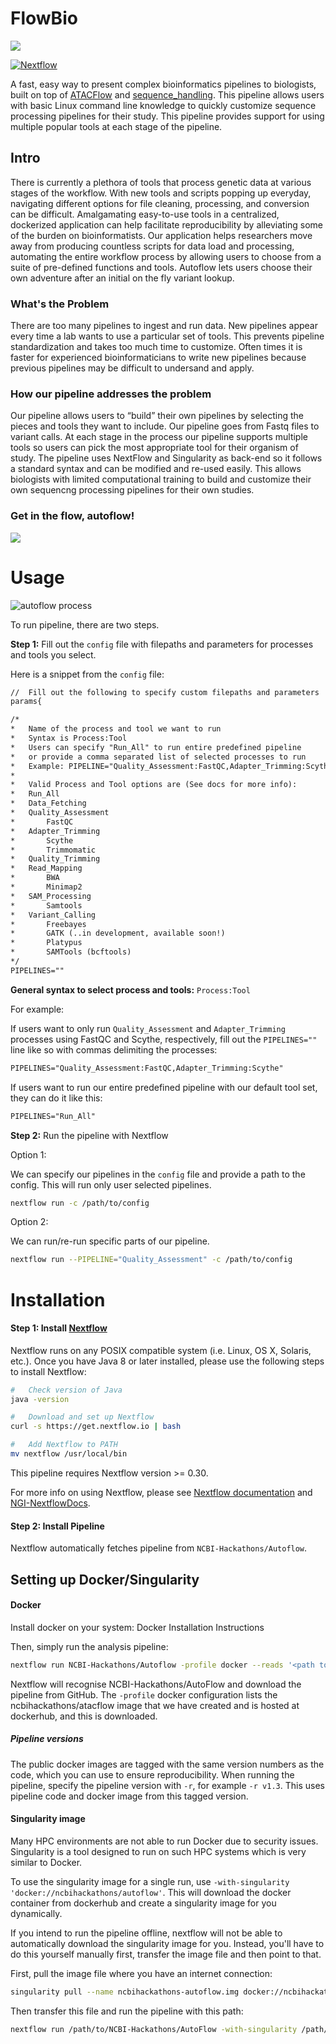 # FlowBio

![](https://raw.githubusercontent.com/NCBI-Hackathons/Autopipeline/master/images/logo.png)

[![Nextflow](https://img.shields.io/badge/nextflow-%E2%89%A50.30.0-brightgreen.svg)](https://www.nextflow.io/)

A fast, easy way to present complex bioinformatics pipelines to biologists, built on top of [ATACFlow](https://github.com/NCBI-Hackathons/ATACFlow) and [sequence_handling](https://github.com/MorrellLAB/sequence_handling). This pipeline allows users with basic Linux command line knowledge to quickly customize sequence processing pipelines for their study. This pipeline provides support for using multiple popular tools at each stage of the pipeline.

## Intro
There is currently a plethora of tools that process genetic data at various stages of the workflow. With new tools and scripts popping up everyday, navigating different options for file cleaning, processing, and conversion can be difficult. Amalgamating easy-to-use tools in a centralized, dockerized application can help facilitate reproducibility by alleviating some of the burden on bioinformatists. Our application helps researchers move away from producing countless scripts for data load and processing, automating the entire workflow process by allowing users to choose from a suite of pre-defined functions and tools. Autoflow lets users choose their own adventure after an initial on the fly variant lookup.

### What's the Problem
There are too many pipelines to ingest and run data. New pipelines appear every time a lab wants to use a particular set of tools. This prevents pipeline standardization and takes too much time to customize. Often times it is faster for experienced bioinformaticians to write new pipelines because previous pipelines may be difficult to undersand and apply.

### How our pipeline addresses the problem
Our pipeline allows users to “build” their own pipelines by selecting the pieces and tools they want to include. Our pipeline goes from Fastq files to variant calls. At each stage in the process our pipeline supports multiple tools so users can pick the most appropriate tool for their organism of study. The pipeline uses NextFlow and Singularity as back-end so it follows a standard syntax and can be modified and re-used easily. This allows biologists with limited computational training to build and customize their own sequencng processing pipelines for their own studies.

### Get in the flow, autoflow!

![](https://raw.githubusercontent.com/NCBI-Hackathons/Autoflow/master/images/pipeline.png)

# Usage

![autoflow process](https://raw.githubusercontent.com/NCBI-Hackathons/Autoflow/master/images/usage_overview.png)

To run pipeline, there are two steps.

**Step 1:** Fill out the `config` file with filepaths and parameters for processes and tools you select.

Here is a snippet from the `config` file:

```XML
//  Fill out the following to specify custom filepaths and parameters
params{

/*
*   Name of the process and tool we want to run
*   Syntax is Process:Tool
*   Users can specify "Run_All" to run entire predefined pipeline
*   or provide a comma separated list of selected processes to run
*   Example: PIPELINE="Quality_Assessment:FastQC,Adapter_Trimming:Scythe,Read_Mapping:BWA"
*
*   Valid Process and Tool options are (See docs for more info):
*   Run_All
*   Data_Fetching
*   Quality_Assessment
*       FastQC
*   Adapter_Trimming
*       Scythe
*       Trimmomatic
*   Quality_Trimming
*   Read_Mapping
*       BWA
*       Minimap2
*   SAM_Processing
*       Samtools
*   Variant_Calling
*       Freebayes
*       GATK (..in development, available soon!)
*       Platypus
*       SAMTools (bcftools)
*/
PIPELINES=""
```

**General syntax to select process and tools:** `Process:Tool`

For example:

If users want to only run `Quality_Assessment` and `Adapter_Trimming` processes using FastQC and Scythe, respectively, fill out the `PIPELINES=""` line like so with commas delimiting the processes:

```XML
PIPELINES="Quality_Assessment:FastQC,Adapter_Trimming:Scythe"
```

If users want to run our entire predefined pipeline with our default tool set, they can do it like this:

```XML
PIPELINES="Run_All"
```

**Step 2:** Run the pipeline with Nextflow

Option 1:

We can specify our pipelines in the `config` file and provide a path to the config. This will run only user selected pipelines.

```bash
nextflow run -c /path/to/config
```

Option 2:

We can run/re-run specific parts of our pipeline.

```bash
nextflow run --PIPELINE="Quality_Assessment" -c /path/to/config
```

# Installation

#### Step 1: Install [Nextflow](https://www.nextflow.io)

Nextflow runs on any POSIX compatible system (i.e. Linux, OS X, Solaris, etc.). Once you have Java 8 or later installed, please use the following steps to install Nextflow:

```bash
#   Check version of Java
java -version

#   Download and set up Nextflow
curl -s https://get.nextflow.io | bash

#   Add Nextflow to PATH
mv nextflow /usr/local/bin
```

This pipeline requires Nextflow version >= 0.30.

For more info on using Nextflow, please see [Nextflow documentation](https://www.nextflow.io/docs/latest/index.html) and [NGI-NextflowDocs](https://github.com/SciLifeLab/NGI-NextflowDocs).

#### Step 2: Install Pipeline

Nextflow automatically fetches pipeline from `NCBI-Hackathons/Autoflow`.

## Setting up Docker/Singularity

#### Docker

Install docker on your system: Docker Installation Instructions

Then, simply run the analysis pipeline:

```bash
nextflow run NCBI-Hackathons/Autoflow -profile docker --reads '<path to your reads>'
```

Nextflow will recognise NCBI-Hackathons/AutoFlow and download the pipeline from GitHub. The `-profile` docker configuration lists the ncbihackathons/atacflow image that we have created and is hosted at dockerhub, and this is downloaded.

##### Pipeline versions

The public docker images are tagged with the same version numbers as the code, which you can use to ensure reproducibility. When running the pipeline, specify the pipeline version with `-r`, for example `-r v1.3`. This uses pipeline code and docker image from this tagged version.

#### Singularity image

Many HPC environments are not able to run Docker due to security issues. Singularity is a tool designed to run on such HPC systems which is very similar to Docker.

To use the singularity image for a single run, use `-with-singularity 'docker://ncbihackathons/autoflow'`. This will download the docker container from dockerhub and create a singularity image for you dynamically.

If you intend to run the pipeline offline, nextflow will not be able to automatically download the singularity image for you. Instead, you'll have to do this yourself manually first, transfer the image file and then point to that.

First, pull the image file where you have an internet connection:

```bash
singularity pull --name ncbihackathons-autoflow.img docker://ncbihackathons/autoflow
```

Then transfer this file and run the pipeline with this path:

```bash
nextflow run /path/to/NCBI-Hackathons/AutoFlow -with-singularity /path/to/ncbihackathons-autoflow.img
```
